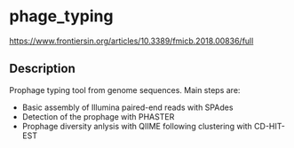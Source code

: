 # phage_typing
https://www.frontiersin.org/articles/10.3389/fmicb.2018.00836/full

## Description

Prophage typing tool from genome sequences. Main steps are:

* Basic assembly of Illumina paired-end reads with SPAdes
* Detection of the prophage with PHASTER
* Prophage diversity anlysis with QIIME following clustering with CD-HIT-EST
